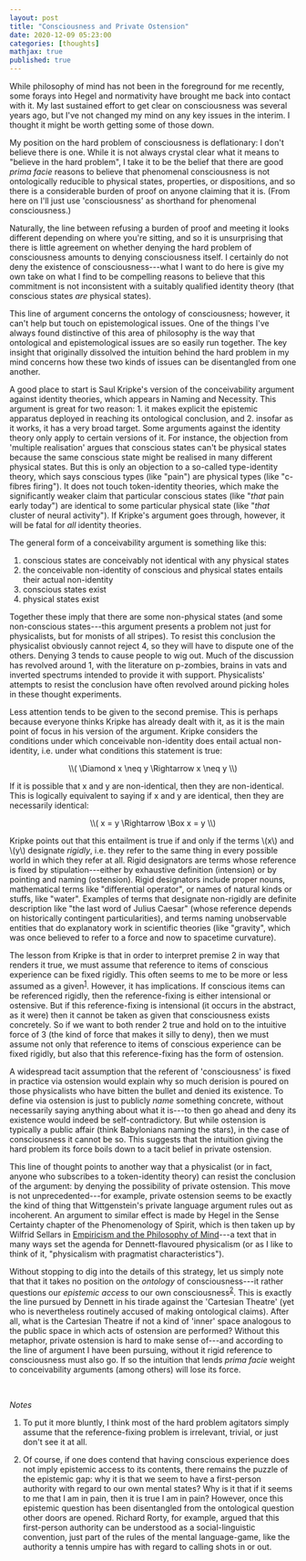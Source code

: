 ```yaml
---
layout: post
title: "Consciousness and Private Ostension"
date: 2020-12-09 05:23:00
categories: [thoughts]
mathjax: true
published: true
---
```


While philosophy of mind has not been in the foreground for me recently, some forays into Hegel and normativity have brought me back into contact with it. My last sustained effort to get clear on consciousness was several years ago, but I've not changed my mind on any key issues in the interim. I thought it might be worth getting some of those down.

My position on the hard problem of consciousness is deflationary: I don't believe there is one. While it is not always crystal clear what it means to "believe in the hard problem", I take it to be the belief that there are good _prima facie_ reasons to believe that phenomenal consciousness is not ontologically reducible to physical states, properties, or dispositions, and so there is a considerable burden of proof on anyone claiming that it is. (From here on I'll just use 'consciousness' as shorthand for phenomenal consciousness.)

Naturally, the line between refusing a burden of proof and meeting it looks different depending on where you're sitting, and so it is unsurprising that there is little agreement on whether denying the hard problem of consciousness amounts to denying consciousness itself. I certainly do not deny the existence of consciousness---what I want to do here is give my own take on what I find to be compelling reasons to believe that this commitment is not inconsistent with a suitably qualified identity theory (that conscious states _are_ physical states).

This line of argument concerns the ontology of consciousness; however, it can't help but touch on epistemological issues. One of the things I've always found distinctive of this area of philosophy is the way that ontological and epistemological issues are so easily run together. The key insight that originally dissolved the intuition behind the hard problem in my mind concerns how these two kinds of issues can be disentangled from one another.

A good place to start is Saul Kripke's version of the conceivability argument against identity theories, which appears in Naming and Necessity. This argument is great for two reason: 1. it makes explicit the epistemic apparatus deployed in reaching its ontological conclusion, and 2. insofar as it works, it has a very broad target. Some arguments against the identity theory only apply to certain versions of it. For instance, the objection from 'multiple realisation' argues that conscious states can't be physical states because the same conscious state might be realised in many different physical states. But this is only an objection to a so-called type-identity theory, which says conscious types (like "pain") are physical types (like "c-fibres firing"). It does not touch token-identity theories, which make the significantly weaker claim that particular conscious states (like "_that_ pain early today") are identical to some particular physical state (like "_that_ cluster of neural activity"). If Kripke's argument goes through, however, it will be fatal for _all_ identity theories.

The general form of a conceivability argument is something like this:

1. conscious states are conceivably not identical with any physical states
2. the conceivable non-identity of conscious and physical states entails their actual non-identity
3. conscious states exist
4. physical states exist

Together these imply that there are some non-physical states (and some non-conscious states---this argument presents a problem not just for physicalists, but for monists of all stripes). To resist this conclusion the physicalist obviously cannot reject 4, so they will have to dispute one of the others. Denying 3 tends to cause people to wig out. Much of the discussion has revolved around 1, with the literature on p-zombies, brains in vats and inverted spectrums intended to provide it with support. Physicalists' attempts to resist the conclusion have often revolved around picking holes in these thought experiments.

Less attention tends to be given to the second premise. This is perhaps because everyone thinks Kripke has already dealt with it, as it is the main point of focus in his version of the argument. Kripke considers the conditions under which conceivable non-identity does entail actual non-identity, i.e. under what conditions this statement is true:

<p align="center" markdown="1">\\( \Diamond x \neq y \Rightarrow x \neq y \\)</p>

If it is possible that x and y are non-identical, then they are non-identical. This is logically equivalent to saying if x and y are identical, then they are necessarily identical:

<p align="center" markdown="1">\\( x = y \Rightarrow \Box x = y \\)</p>

Kripke points out that this entailment is true if and only if the terms \\(x\\) and \\(y\\) designate _rigidly_, i.e. they refer to the same thing in every possible world in which they refer at all. Rigid designators are terms whose reference is fixed by stipulation---either by exhaustive definition (intension) or by pointing and naming (ostension). Rigid designators include proper nouns, mathematical terms like "differential operator", or names of natural kinds or stuffs, like "water". Examples of terms that designate non-rigidly are definite description like "the last word of Julius Caesar" (whose reference depends on historically contingent particularities), and terms naming unobservable entities that do explanatory work in scientific theories (like "gravity", which was once believed to refer to a force and now to spacetime curvature).

The lesson from Kripke is that in order to interpret premise 2 in way that renders it true, we must assume that reference to items of conscious experience can be fixed rigidly. This often seems to me to be more or less assumed as a given<sup>[1](#r1)</sup>. However, it has implications. If conscious items can be referenced rigidly, then the reference-fixing is either intensional or ostensive. But if this reference-fixing is intensional (it occurs in the abstract, as it were) then it cannot be taken as given that consciousness exists concretely. So if we want to both render 2 true and hold on to the intuitive force of 3 (the kind of force that makes it silly to deny), then we must assume not only that reference to items of conscious experience can be fixed rigidly, but also that this reference-fixing has the form of ostension.

A widespread tacit assumption that the referent of 'consciousness' is fixed in practice via ostension would explain why so much derision is poured on those physicalists who have bitten the bullet and denied its existence. To define via ostension is just to publicly _name_ something concrete, without necessarily saying anything about what it is---to then go ahead and deny its existence would indeed be self-contradictory. But while ostension is typically a public affair (think Babylonians naming the stars), in the case of consciousness it cannot be so. This suggests that the intuition giving the hard problem its force boils down to a tacit belief in private ostension.

This line of thought points to another way that a physicalist (or in fact, anyone who subscribes to a token-identity theory) can resist the conclusion of the argument: by denying the possibility of private ostension. This move is not unprecedented---for example, private ostension seems to be exactly the kind of thing that Wittgenstein's private language argument rules out as incoherent. An argument to similar effect is made by Hegel in the Sense Certainty chapter of the Phenomenology of Spirit, which is then taken up by Wilfrid Sellars in [Empiricism and the Philosophy of Mind]({{site.baseurl}}/assets/pdf/sellars-empiricism.pdf)---a text that in many ways set the agenda for Dennett-flavoured physicalism (or as I like to think of it, "physicalism with pragmatist characteristics").

Without stopping to dig into the details of this strategy, let us simply note that that it takes no position on the _ontology_ of consciousness---it rather questions our _epistemic access_ to our own consciousness<sup>[2](#r2)</sup>. This is exactly the line pursued by Dennett in his tirade against the 'Cartesian Theatre' (yet who is nevertheless routinely accused of making ontological claims). After all, what is the Cartesian Theatre if not a kind of 'inner' space analogous to the public space in which acts of ostension are performed? Without this metaphor, private ostension is hard to make sense of---and according to the line of argument I have been pursuing, without it rigid reference to consciousness must also go. If so the intuition that lends _prima facie_ weight to conceivability arguments (among others) will lose its force.

<br />

_Notes_

1. <a name="r1"></a>To put it more bluntly, I think most of the hard problem agitators simply assume that the reference-fixing problem is irrelevant, trivial, or just don't see it at all.

2. <a name="r2"></a>Of course, if one does contend that having conscious experience does not imply epistemic access to its contents, there remains the puzzle of the epistemic gap: why it is that we seem to have a first-person authority with regard to our own mental states? Why is it that if it seems to me that I am in pain, then it is true I am in pain? However, once this epistemic question has been disentangled from the ontological question other doors are opened. Richard Rorty, for example, argued that this first-person authority can be understood as a social-linguistic convention, just part of the rules of the mental language-game, like the authority a tennis umpire has with regard to calling shots in or out.
